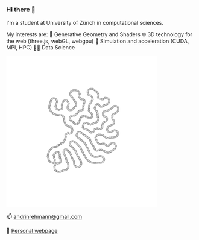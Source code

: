 ### Hi there 👋

I'm a student at University of Zürich in computational sciences. 

My interests are:
🎨 Generative Geometry and Shaders
🌐 3D technology for the web (three.js, webGL, webgpu)
🤖 Simulation and acceleration (CUDA, MPI, HPC)
👨‍💻 Data Science

<img src="./0926.png" alt="drawing" width="400"/>

📫 andrinrehmann@gmail.com

🌌 [Personal webpage](https://andrinrehmann.ch)


